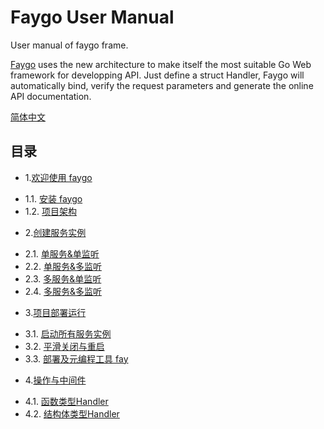 # Faygo User Manual

User manual of faygo frame.

[Faygo](https://github.com/henrylee2cn/faygo) uses the new architecture to make itself the most suitable Go Web framework for developping API. Just define a struct Handler, Faygo will automatically bind, verify the request parameters and generate the online API documentation.

[简体中文](README_ZH.md)

## 目录

* 1.[欢迎使用 faygo](zh/01.00.md)
 - 1.1. [安装 faygo](zh/01.01.md)
 - 1.2. [项目架构](zh/01.02.md)

* 2.[创建服务实例](zh/02.00.md)
 - 2.1. [单服务&单监听](zh/02.01.md)
 - 2.2. [单服务&多监听](zh/02.02.md)
 - 2.3. [多服务&单监听](zh/02.03.md)
 - 2.4. [多服务&多监听](zh/02.04.md)

* 3.[项目部署运行](zh/03.00.md)
 - 3.1. [启动所有服务实例](zh/03.01.md)
 - 3.2. [平滑关闭与重启](zh/03.02.md)
 - 3.3. [部署及元编程工具 fay](zh/03.03.md)
 
* 4.[操作与中间件](zh/04.00.md)
 - 4.1. [函数类型Handler](zh/04.01.md)
 - 4.2. [结构体类型Handler](zh/04.02.md)
